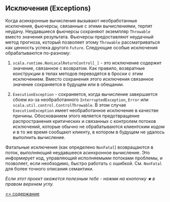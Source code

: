 ## Исключения (Exceptions)

Когда асинхронные вычисления вызывают необработанные исключения, фьючерсы, связанные с этими вычислениями, терпят неудачу.
 Неудавшиеся фьючерсы сохраняют экземпляр `Throwable` вместо значения результата. Фьючерсы предоставляют неудачный метод 
 прогноза, который позволяет этому `Throwable` рассматриваться как ценность успеха другого `Future`. Следующие особые 
 исключения обрабатываются по-разному:

1. `scala.runtime.NonLocalReturnControl[_]` - это исключение содержит значение, связанное с возвратом. Как правило, 
возвратные конструкции в телах методов переводятся в броски с этим исключением. Вместо сохранения этого исключения 
связанное значение сохраняется в будущем или в обещании.

2. `ExecutionException` - сохраняется, когда вычисление завершается сбоем из-за необработанного `InterruptedException`,
 `Error` или `scala.util.control.ControlThrowable`. В этом случае `ExecutionException` имеет необработанное исключение в 
 качестве причины. Обоснованием этого является предотвращение распространения критических и связанных с контролем потоков 
 исключений, которые обычно не обрабатываются клиентским кодом и в то же время сообщают клиенту, в котором в будущем не 
 удалось выполнить вычисление.

Фатальные исключения (как определено `NonFatal`) возвращаются в поток, выполняющий неудавшееся асинхронное вычисление. 
Это информирует код, управляющий исполняемыми потоками проблемы, и позволяет, если необходимо, быстро работать с ошибкой. 
См. `NonFatal` для более точного описания семантики.

_Если этот проект окажется полезным тебе - нажми на кнопочку **`★`** в правом верхнем углу._

[<= содержание](https://github.com/steklopod/Parallel-Programming/blob/master/readme.md)